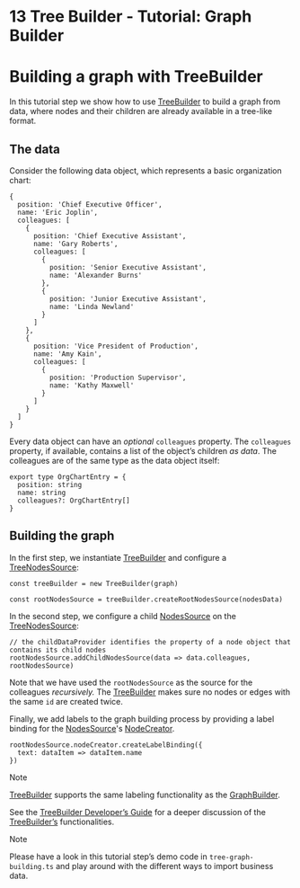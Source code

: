<!--
 //////////////////////////////////////////////////////////////////////////////
 // @license
 // This file is part of yFiles for HTML 2.6.
 // Use is subject to license terms.
 //
 // Copyright (c) 2000-2023 by yWorks GmbH, Vor dem Kreuzberg 28,
 // 72070 Tuebingen, Germany. All rights reserved.
 //
 //////////////////////////////////////////////////////////////////////////////
-->
# 13 Tree Builder - Tutorial: Graph Builder

# Building a graph with TreeBuilder

In this tutorial step we show how to use [TreeBuilder](https://docs.yworks.com/yfileshtml/#/api/TreeBuilder) to build a graph from data, where nodes and their children are already available in a tree-like format.

## The data

Consider the following data object, which represents a basic organization chart:

```
{
  position: 'Chief Executive Officer',
  name: 'Eric Joplin',
  colleagues: [
    {
      position: 'Chief Executive Assistant',
      name: 'Gary Roberts',
      colleagues: [
        {
          position: 'Senior Executive Assistant',
          name: 'Alexander Burns'
        },
        {
          position: 'Junior Executive Assistant',
          name: 'Linda Newland'
        }
      ]
    },
    {
      position: 'Vice President of Production',
      name: 'Amy Kain',
      colleagues: [
        {
          position: 'Production Supervisor',
          name: 'Kathy Maxwell'
        }
      ]
    }
  ]
}
```

Every data object can have an _optional_ `colleagues` property. The `colleagues` property, if available, contains a list of the object’s children _as_ _data_. The colleagues are of the same type as the data object itself:

```
export type OrgChartEntry = {
  position: string
  name: string
  colleagues?: OrgChartEntry[]
}
```

## Building the graph

In the first step, we instantiate [TreeBuilder](https://docs.yworks.com/yfileshtml/#/api/TreeBuilder) and configure a [TreeNodesSource](https://docs.yworks.com/yfileshtml/#/api/TreeNodesSource):

```
const treeBuilder = new TreeBuilder(graph)

const rootNodesSource = treeBuilder.createRootNodesSource(nodesData)
```

In the second step, we configure a child [NodesSource](https://docs.yworks.com/yfileshtml/#/api/NodesSource) on the [TreeNodesSource](https://docs.yworks.com/yfileshtml/#/api/TreeNodesSource):

```
// the childDataProvider identifies the property of a node object that contains its child nodes
rootNodesSource.addChildNodesSource(data => data.colleagues, rootNodesSource)
```

Note that we have used the `rootNodesSource` as the source for the colleagues _recursively._ The [TreeBuilder](https://docs.yworks.com/yfileshtml/#/api/TreeBuilder) makes sure no nodes or edges with the same `id` are created twice.

Finally, we add labels to the graph building process by providing a label binding for the [NodesSource](https://docs.yworks.com/yfileshtml/#/api/NodesSource)'s [NodeCreator](https://docs.yworks.com/yfileshtml/#/api/NodeCreator).

```
rootNodesSource.nodeCreator.createLabelBinding({
  text: dataItem => dataItem.name
})
```

Note

[TreeBuilder](https://docs.yworks.com/yfileshtml/#/api/TreeBuilder) supports the same labeling functionality as the [GraphBuilder](https://docs.yworks.com/yfileshtml/#/api/GraphBuilder).

See the [TreeBuilder Developer’s Guide](https://docs.yworks.com/yfileshtml/#/dguide/graph_builder-TreeBuilder) for a deeper discussion of the [TreeBuilder’s](https://docs.yworks.com/yfileshtml/#/api/TreeBuilder) functionalities.

Note

Please have a look in this tutorial step’s demo code in `tree-graph-building.ts` and play around with the different ways to import business data.
